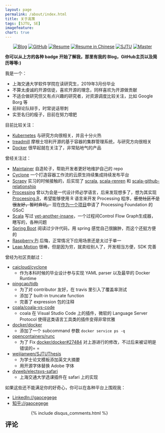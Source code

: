 ```yaml
---
layout: page
permalink: /about/index.html
title: 关于高策
tags: [SJTU, SE]
imagefeature: 
chart: true
---
```


<p align="center">
	<a href="http://gaocegege.com/Blog"><img src="https://img.shields.io/badge/blog-30k%20visitors-ffffff.svg?style=social" alt="Blog"></a>
	<a href="https://github.com/gaocegege/"><img src="https://img.shields.io/github/followers/gaocegege.svg?style=social&label=Follow" alt="GitHub"></a>
	<a href="http://gaocegege.com/resume/"><img src="https://img.shields.io/badge/resume-english-blue.svg" alt="Resume"></a>
	<a href="http://gaocegege.com/resume/cn/"><img src="https://img.shields.io/badge/%E7%AE%80%E5%8E%86-%E4%B8%AD%E6%96%87-blue.svg" alt="Resume in Chinese"></a>
	<a href="http://en.sjtu.edu.cn/"><img src="https://img.shields.io/badge/univ-SJTU-020081.svg" alt="SJTU"></a>
	<a href="http://en.sjtu.edu.cn/"><img src="https://img.shields.io/badge/degree-master-0100b3.svg" alt="Master"></a>
</p>

**你可以从上方的各种 badge 开始了解我，那里有我的 Blog，GitHub主页以及简历等等:)**

我是一个：

* 上海交通大学软件学院在读研究生，2019年3月份毕业
* 不算太虔诚的开源信徒，喜欢开源的理念，同样喜欢为开源做贡献
* 不适合做研究但又有点兴趣的研究者，对资源调度比较关注，比如 Google Borg 等
* 前辩论队辩手，时常说话带刺
* 实至名归的瘦子，目前在努力增肥

目前比较关注：

* [Kubernetes](https://github.com/kubernetes/kubernetes) 与研究方向很相关，并且十分火热
* [treadmill](https://github.com/Morgan-Stanley/treadmill) 摩根士坦利开源的基于容器的集群管理系统，与研究方向很相关
* [Docker](https://github.com/docker/docker) 很早起就在关注了，非常贴地气的产品

曾经关注过：

* [Maintainer](https://github.com/gaocegege/maintainer) 自造轮子，帮助开发者更好地维护自己的 repo
* [Cyclone](https://github.com/caicloud/cyclone) 一个打造容器工作流的云原生持续集成持续发布平台
* [Scrapy](https://github.com/scrapy/scrapy) 实习的时候接触的，后实现了 [scrala](https://github.com/gaocegege/scrala), [scala-renren](https://github.com/gaocegege/scala-renren) 和 [scala-github-relationship](https://github.com/gaocegege/scala-github-relationship)
* [Processing](https://github.com/processing/processing) 曾以为会是一代设计师必学语言，后来发现想多了，想为其实现 [Proceesing.R](https://github.com/gaocegege/processing.r)，希望能够使用 R 语言来开发 Processing 程序，<del>感觉社区不是很友好，暂时弃坑。</del> 现在[作为一个项目](https://forum.processing.org/two/discussion/21195/gsoc-2017-r-language-mode-for-processing)申请了 Processing Foundation 的 GSoC
* [Scala](https://github.com/scala/scala) 写过 [yet-another-insane](https://github.com/gaocegege/yet-another-insane)，一个过程间Control Flow Graph生成器，瞎写的，各种问题
* [Spring Boot](https://github.com/spring-projects/spring-boot) 阅读过少许代码，用 spring 感觉自己很臃肿，而这个还挺方便的
* [Raspberry Pi](https://www.raspberrypi.org/) 后悔，正常情况下应用场景还是太过于单一
* [Leap Motion](https://www.leapmotion.com/) 很棒，但是因为穷，就卖给别人了，开发相当方便，SDK 完善

曾经为社区贡献过：

* [caicloud/cyclone](https://github.com/caicloud/cyclone/commits/master?author=gaocegege)
	* 作为本科时候的毕业设计参与实现 YAML parser 以及最早的 Docker Runtime
* [pingcap/tidb](https://github.com/pingcap/tidb/commits/master?author=gaocegege)
	* 为了对 contributor 友好，在 travis 里引入了覆盖率测试
	* 添加了 built-in truncate function
	* 完善了 expression 包的注释
* [coala/coala-vs-code](https://github.com/coala/coala-vs-code/commits/master?author=gaocegege)
	* coala 在 Visual Studio Code 上的插件，微软的 Language Server Protocol 使得这类语言工具类的插件变得非常优雅
* [docker/docker](https://github.com/docker/docker/commits/master?author=gaocegege)
	* 添加了一个 subcommand 参数 `docker service ps -q`
* [opencontainers/runc](https://github.com/opencontainers/runc/commits/master?author=gaocegege)
	* 为了 Fix [docker/docker#27484](https://github.com/docker/docker/issues/27484) 对上游进行的修改，不过后来被证明是错误的= =
* [weijianwen/SJTUThesis](https://github.com/weijianwen/SJTUThesis/commits/master?author=gaocegege)
	* 为学士论文模板添加英文大摘要
	* 用开源字体替换 Adobe 字体
* [dyweb/electsys-safari](https://github.com/dyweb/electsys-safari/commits/master?author=gaocegege)
	* 上海交通大学选课插件在 safari 上的实现

如果这些还不能满足你的好奇心，你可以在各种平台上围观我：

* [LinkedIn://gaocegege](https://www.linkedin.com/in/gaocegege/)
* [知乎://gaocegege](https://www.zhihu.com/people/gaocegege)

<div class="cf"></div>

<section class="summer-disqus row">
    <div class="small-12 columns">
        <h1 class="summer-comments-header">评论</h1>
        <div id="disqus_thread"></div>
        {% include disqus_comments.html %}
    </div>
</section>
